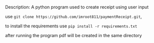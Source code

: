Description:
A python program used to create receipt using user input 

use ```git clone https://github.com/imroot811/paymentReceipt.git```,

to install the requirements
use  ```pip install -r requirements.txt```

after running the program pdf will be created in the same directory
